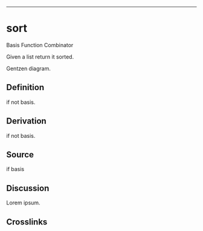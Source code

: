 ------------------------------------------------------------------------

# sort

Basis Function Combinator

Given a list return it sorted.

Gentzen diagram.

## Definition

if not basis.

## Derivation

if not basis.

## Source

if basis

## Discussion

Lorem ipsum.

## Crosslinks
